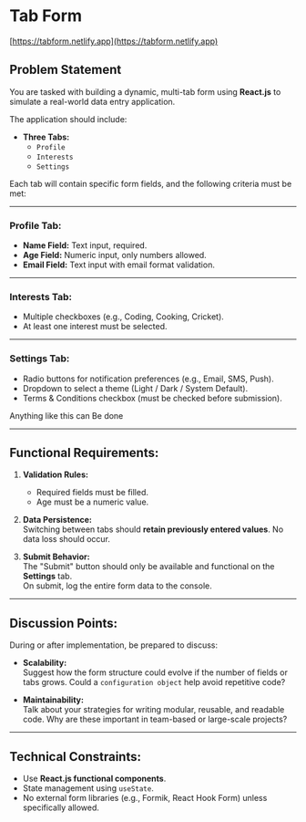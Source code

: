 # Tab Form
[https://tabform.netlify.app](https://tabform.netlify.app)

## Problem Statement

You are tasked with building a dynamic, multi-tab form using **React.js** to simulate a real-world data entry application.

The application should include:

- **Three Tabs:**  
   - `Profile`  
   - `Interests`  
   - `Settings`

Each tab will contain specific form fields, and the following criteria must be met:

---

### Profile Tab:
- **Name Field:** Text input, required.
- **Age Field:** Numeric input, only numbers allowed.
- **Email Field:** Text input with email format validation.

---

### Interests Tab:
- Multiple checkboxes (e.g., Coding, Cooking, Cricket).
- At least one interest must be selected.

---

### Settings Tab:
- Radio buttons for notification preferences (e.g., Email, SMS, Push).
- Dropdown to select a theme (Light / Dark / System Default).
- Terms & Conditions checkbox (must be checked before submission).

Anything like this can Be done

---

## Functional Requirements:

1. **Validation Rules:**  
   - Required fields must be filled.
   - Age must be a numeric value.

2. **Data Persistence:**  
   Switching between tabs should **retain previously entered values**. No data loss should occur.

3. **Submit Behavior:**  
   The "Submit" button should only be available and functional on the **Settings** tab.  
   On submit, log the entire form data to the console.

---

## Discussion Points:

During or after implementation, be prepared to discuss:

- **Scalability:**  
  Suggest how the form structure could evolve if the number of fields or tabs grows. Could a `configuration object` help avoid repetitive code?

- **Maintainability:**  
  Talk about your strategies for writing modular, reusable, and readable code. Why are these important in team-based or large-scale projects?

---

## Technical Constraints:

- Use **React.js functional components**.
- State management using `useState`.
- No external form libraries (e.g., Formik, React Hook Form) unless specifically allowed.
